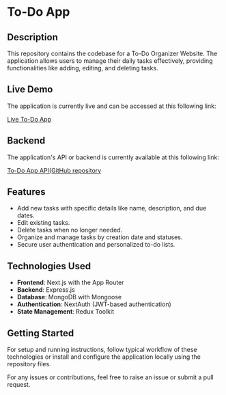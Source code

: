 # To-Do App

## Description

This repository contains the codebase for a To-Do Organizer Website. The application allows users to manage their daily tasks effectively, providing functionalities like adding, editing, and deleting tasks.

## Live Demo

The application is currently live and can be accessed at this following link:

[Live To-Do App](https://to-do-app-sandy-alpha.vercel.app/addNewItem)

## Backend

The application's API or backend is currently available at this following link:

[To-Do App API(GitHub repository](https://github.com/Saidul00005/toDoAppBackend)

## Features

- Add new tasks with specific details like name, description, and due dates.
- Edit existing tasks.
- Delete tasks when no longer needed.
- Organize and manage tasks by creation date and statuses.
- Secure user authentication and personalized to-do lists.

## Technologies Used

- **Frontend**: Next.js with the App Router
- **Backend**: Express.js
- **Database**: MongoDB with Mongoose
- **Authentication**: NextAuth (JWT-based authentication)
- **State Management**: Redux Toolkit

## Getting Started

For setup and running instructions, follow typical workflow of these technologies or install and configure the application locally using the repository files.

For any issues or contributions, feel free to raise an issue or submit a pull request.
